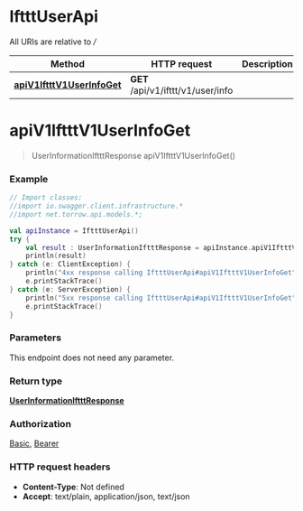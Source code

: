 # IftttUserApi

All URIs are relative to */*

Method | HTTP request | Description
------------- | ------------- | -------------
[**apiV1IftttV1UserInfoGet**](IftttUserApi.md#apiV1IftttV1UserInfoGet) | **GET** /api/v1/ifttt/v1/user/info | 

<a name="apiV1IftttV1UserInfoGet"></a>
# **apiV1IftttV1UserInfoGet**
> UserInformationIftttResponse apiV1IftttV1UserInfoGet()



### Example
```kotlin
// Import classes:
//import io.swagger.client.infrastructure.*
//import net.torrow.api.models.*;

val apiInstance = IftttUserApi()
try {
    val result : UserInformationIftttResponse = apiInstance.apiV1IftttV1UserInfoGet()
    println(result)
} catch (e: ClientException) {
    println("4xx response calling IftttUserApi#apiV1IftttV1UserInfoGet")
    e.printStackTrace()
} catch (e: ServerException) {
    println("5xx response calling IftttUserApi#apiV1IftttV1UserInfoGet")
    e.printStackTrace()
}
```

### Parameters
This endpoint does not need any parameter.

### Return type

[**UserInformationIftttResponse**](UserInformationIftttResponse.md)

### Authorization

[Basic](../README.md#Basic), [Bearer](../README.md#Bearer)

### HTTP request headers

 - **Content-Type**: Not defined
 - **Accept**: text/plain, application/json, text/json

